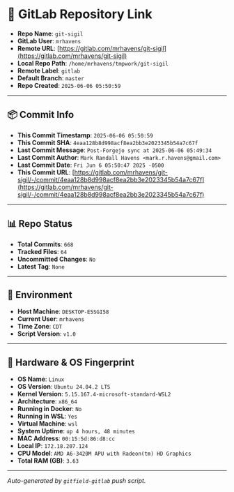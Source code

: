 # 🔗 GitLab Repository Link

- **Repo Name**: `git-sigil`
- **GitLab User**: `mrhavens`
- **Remote URL**: [https://gitlab.com/mrhavens/git-sigil](https://gitlab.com/mrhavens/git-sigil)
- **Local Repo Path**: `/home/mrhavens/tmpwork/git-sigil`
- **Remote Label**: `gitlab`
- **Default Branch**: `master`
- **Repo Created**: `2025-06-06 05:50:59`

---

## 📦 Commit Info

- **This Commit Timestamp**: `2025-06-06 05:50:59`
- **This Commit SHA**: `4eaa128b8d998acf8ea2bb3e2023345b54a7c67f`
- **Last Commit Message**: `Post-Forgejo sync at 2025-06-06 05:49:34`
- **Last Commit Author**: `Mark Randall Havens <mark.r.havens@gmail.com>`
- **Last Commit Date**: `Fri Jun 6 05:50:47 2025 -0500`
- **This Commit URL**: [https://gitlab.com/mrhavens/git-sigil/-/commit/4eaa128b8d998acf8ea2bb3e2023345b54a7c67f](https://gitlab.com/mrhavens/git-sigil/-/commit/4eaa128b8d998acf8ea2bb3e2023345b54a7c67f)

---

## 📊 Repo Status

- **Total Commits**: `668`
- **Tracked Files**: `64`
- **Uncommitted Changes**: `No`
- **Latest Tag**: `None`

---

## 🧽 Environment

- **Host Machine**: `DESKTOP-E5SGI58`
- **Current User**: `mrhavens`
- **Time Zone**: `CDT`
- **Script Version**: `v1.0`

---

## 🧬 Hardware & OS Fingerprint

- **OS Name**: `Linux`
- **OS Version**: `Ubuntu 24.04.2 LTS`
- **Kernel Version**: `5.15.167.4-microsoft-standard-WSL2`
- **Architecture**: `x86_64`
- **Running in Docker**: `No`
- **Running in WSL**: `Yes`
- **Virtual Machine**: `wsl`
- **System Uptime**: `up 4 hours, 48 minutes`
- **MAC Address**: `00:15:5d:86:d8:cc`
- **Local IP**: `172.18.207.124`
- **CPU Model**: `AMD A6-3420M APU with Radeon(tm) HD Graphics`
- **Total RAM (GB)**: `3.63`

---

_Auto-generated by `gitfield-gitlab` push script._
